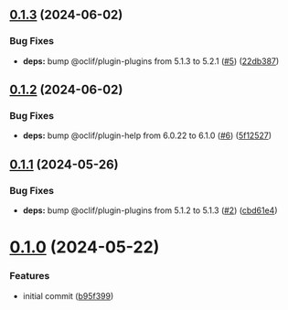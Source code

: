 ## [0.1.3](https://github.com/oclif/plugin-test-core-v3/compare/0.1.2...0.1.3) (2024-06-02)


### Bug Fixes

* **deps:** bump @oclif/plugin-plugins from 5.1.3 to 5.2.1 ([#5](https://github.com/oclif/plugin-test-core-v3/issues/5)) ([22db387](https://github.com/oclif/plugin-test-core-v3/commit/22db3874b5cf1dd9b76cfe4c4836a36cfe69b28d))



## [0.1.2](https://github.com/oclif/plugin-test-core-v3/compare/0.1.1...0.1.2) (2024-06-02)


### Bug Fixes

* **deps:** bump @oclif/plugin-help from 6.0.22 to 6.1.0 ([#6](https://github.com/oclif/plugin-test-core-v3/issues/6)) ([5f12527](https://github.com/oclif/plugin-test-core-v3/commit/5f1252756f78690fa9a45190e8afbba4400f7c44))



## [0.1.1](https://github.com/oclif/plugin-test-core-v3/compare/0.1.0...0.1.1) (2024-05-26)


### Bug Fixes

* **deps:** bump @oclif/plugin-plugins from 5.1.2 to 5.1.3 ([#2](https://github.com/oclif/plugin-test-core-v3/issues/2)) ([cbd61e4](https://github.com/oclif/plugin-test-core-v3/commit/cbd61e4bc62e23625133e923eb55a77b8363a33b))



# [0.1.0](https://github.com/oclif/plugin-test-core-v3/compare/b95f3997b5c9ad0b1512bbb74ffa75078c96e33e...0.1.0) (2024-05-22)


### Features

* initial commit ([b95f399](https://github.com/oclif/plugin-test-core-v3/commit/b95f3997b5c9ad0b1512bbb74ffa75078c96e33e))



